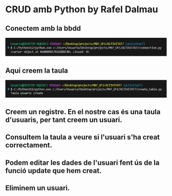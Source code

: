 # CRUD amb Python by Rafel Dalmau

## Conectem amb la bbdd
![connection.py](img/Captura.JPG)
## Aquí creem la taula
![create_table.py](img/Captura2.JPG)
## Creem un registre. En el nostre cas és una taula d'usuaris, per tant creem un usuari.

## Consultem la taula a veure si l'usuari s'ha creat correctament.

## Podem editar les dades de l'usuari fent ús de la funció update que hem creat.

## Eliminem un usuari.
